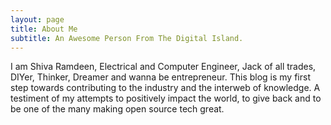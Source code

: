 ```yaml
---
layout: page
title: About Me
subtitle: An Awesome Person From The Digital Island.
---
```


I am Shiva Ramdeen, Electrical and Computer Engineer, Jack of all trades, DIYer, Thinker, Dreamer and wanna be entrepreneur.
This blog is my first step towards contributing to the industry and the interweb of knowledge. A testiment of my attempts to positively impact the world, to give back and to be one of the many making open source tech great.
